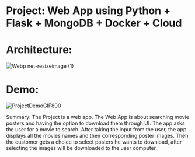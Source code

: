 # Project: Web App using Python + Flask + MongoDB + Docker + Cloud

# Architecture:

![Webp net-resizeimage (1)](https://user-images.githubusercontent.com/82024584/168759065-004a0604-07d3-4ec1-93d4-85ee3847718f.png)

# Demo:

![ProjectDemoGIF800](https://user-images.githubusercontent.com/82024584/168753125-3f54a942-a2f2-4795-bf0e-0eb313374416.gif)


Summary: The Project is a web app. The Web App is about searching movie posters and having the option to download them through UI.
The app asks the user for a movie to search. After taking the input from the user, the app displays all the movies names and their corresponding poster images. Then the customer gets a choice to select posters he wants to download, after selecting the images will be downloaded to the user computer.
